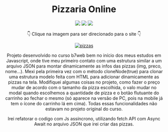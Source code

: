 <div align=center>

# Pizzaria Online

<img src="https://img.shields.io/badge/-HTML-orange?style=for-the-badge&logo=html5">
<img src="https://img.shields.io/badge/-CSS-blue?style=for-the-badge&logo=css3">
<img src="https://img.shields.io/badge/-JAVASCRIPT-yellow?style=for-the-badge&logo=javascript">
 
 👇 Clique na imagem para ser direcionado para o site 👇
 
 [![pizzas](https://user-images.githubusercontent.com/80923539/137999671-e1512e94-83e7-4e63-b08d-3645213fb012.jpg)](https://nanepifanio.github.io/pizzaria-online/)

Projeto desenvolvido no curso b7web bem no início dos meus estudos em Javascript, onde tive meu primeiro contato com uma estrutura similar a um arquivo JSON para montar dinamicamente as infos das pizzas (img, preco, nome...). Mexi pela primeira vez com o método cloneNode(true) para clonar uma estrutura modelo feita com HTML para adicionar dinamicamente as pizzas na tela. Modifiquei algumas coisas no projeto, como fazer o preço mudar de acordo com o tamanho da pizza escolhida, o valo mudar no modal quando escolhemos a quantidade de pizza e o botão flutuante do carrinho ao fechar o mesmo (só aparece na versão de PC, pois na mobile já tem o ícone do carrinho lá em cima). Todas essas funcionalidades não estavam no projeto original do curso.
 
Irei refatorar o codigo com Js assíncrono, utilizando fetch API com Async Await no arquivo JSON que irei criar das pizzas.

 
</div>
